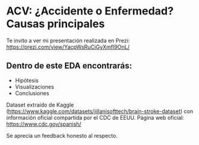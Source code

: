 # ACV: ¿Accidente o Enfermedad? Causas principales

Te invito a ver mi presentación realizada en Prezi:
https://prezi.com/view/YacpWsRuCiGyXmfl9OnL/

## Dentro de este EDA encontrarás:
- Hipótesis
- Visualizaciones
- Conclusiones

Dataset extraído de Kaggle (https://www.kaggle.com/datasets/jillanisofttech/brain-stroke-dataset) con información oficial compartida por el CDC de EEUU. Página web oficial: https://www.cdc.gov/spanish/

Se aprecia un feedback honesto al respecto.
